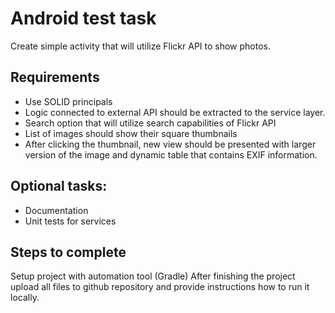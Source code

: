 # Android test task

Create simple activity that will utilize Flickr API to show photos.

## Requirements

- Use SOLID principals
- Logic connected to external API should be extracted to the service layer.
- Search option that will utilize search capabilities of Flickr API
- List of images should show their square thumbnails
- After clicking the thumbnail, new view should be presented with larger version of the image and dynamic table that contains EXIF information.


## Optional tasks:
- Documentation
- Unit tests for services


## Steps to complete

Setup project with automation tool (Gradle)
After finishing the project upload all files to github repository and provide instructions how to run it locally.
